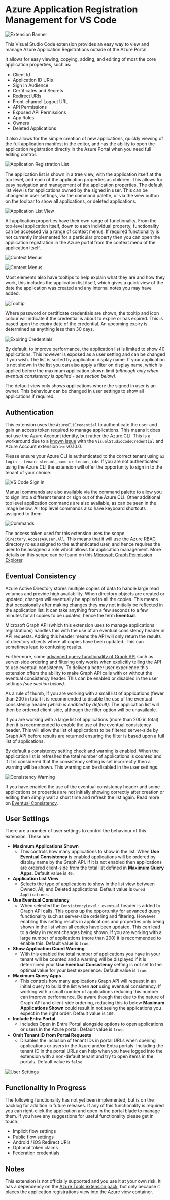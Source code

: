 # Azure Application Registration Management for VS Code

![Extension Banner](resources/images/readme_banner.png)

This Visual Studio Code extension provides an easy way to view and manage Azure Application Registrations outside of the Azure Portal.

It allows for easy viewing, copying, adding, and editing of most the core application properties, such as:

* Client Id
* Application ID URIs
* Sign In Audience
* Certificates and Secrets
* Redirect URIs
* Front-channel Logout URL
* API Permissions
* Exposed API Permissions
* App Roles
* Owners
* Deleted Applications

It also allows for the simple creation of new applications, quickly viewing of the full application manifest in the editor, and has the ability to open the application registration directly in the Azure Portal when you need full editing control.

![Application Registration List](resources/images/applications.png)

The application list is shown in a tree view, with the application itself at the top level, and each of the application properties as children. This allows for easy navigation and management of the application properties. The default list view is for applications owned by the signed in user. This can be changed in user settings, via the command palette, or via the view button on the toolbar to show all applications, or deleted applications.

![Application List View](resources/images/application_view.png)

All application properties have their own range of functionality. From the top-level application itself, down to each individual property, functionality can be accessed via a range of context menus. If required functionality is not currently implemented for a particular property then you can open the application registration in the Azure portal from the context menu of the application itself.

![Context Menus](resources/images/context_001.png)

![Context Menus](resources/images/context_002.png)

Most elements also have tooltips to help explain what they are and how they work, this includes the application list itself, which gives a quick view of the date the application was created and any internal notes you may have added.

![Tooltip](resources/images/tooltip.png)

Where password or certificate credentials are shown, the tooltip and icon colour will indicate if the credential is about to expire or has expired. This is based upon the expiry date of the credential. An upcoming expiry is determined as anything less than 30 days.

![Expiring Credentials](resources/images/credentials.png)

By default, to improve performance, the application list is limited to show 40 applications. This however is exposed as a user setting and can be changed if you wish. The list is sorted by application display name. If your application is not shown in the list you can also apply a filter on display name, which is applied before the maximum application shown limit _(although only when eventual consistency is applied - see section below)_.

The default view only shows applications where the signed in user is an owner. This behaviour can be changed in user settings to show all applications if required.

## Authentication
This extension uses the `AzureCliCredential` to authenticate the user and gain an access token required to manage applications. This means it does not use the Azure Account identity, but rather the Azure CLI. This is a workaround due to a [known issue](https://learn.microsoft.com/en-us/javascript/api/overview/azure/identity-readme?view=azure-node-latest#note-about-visualstudiocodecredential) with the `VisualStudioCodeCredential` and Azure Account extension >= v0.10.0.

Please ensure your Azure CLI is authenticated to the correct tenant using `az login --tenant <tenant_name or tenant_id>`. If you are not authenticated using the Azure CLI the extension will offer the opportunity to sign in to the tenant of your choice.

![VS Code Sign In](resources/images/sign_in.png)

Manual commands are also available via the command palette to allow you to sign into a different tenant or sign out of the Azure CLI. Other additional top level application commands are also available, as can be seen in the image below. All top level commands also have keyboard shortcuts assigned to them.

![Commands](resources/images/commands.png)

The access token used for this extension uses the scope `Directory.AccessAsUser.All`. This means that it will use the Azure RBAC directory roles assigned to the authenticated user, and hence requires the user to be assigned a role which allows for application management. More details on this scope can be found on this [Microsoft Graph Permission Explorer](https://graphpermissions.merill.net/permission/Directory.AccessAsUser.All).

## Eventual Consistency
Azure Active Directory stores multiple copies of data to handle large read volumes and provide high availability. When directory objects are created or updated, changes will eventually be applied to all the copies. This means that occasionally after making changes they may not initially be reflected in the application list. It can take anything from a few seconds to a few minutes for all copies to be updated, hence the term **Eventual**.

Microsoft Graph API (which this extension uses to manage applications registrations) handles this with the use of an eventual consistency header in API requests. Adding this header means the API will only return the results of directory objects where all copies have been updated. This can sometimes lead to confusing results.

Furthermore, some [advanced query functionality of Graph API](https://learn.microsoft.com/en-us/graph/aad-advanced-queries?tabs=javascript) such as server-side ordering and filtering only works when explicitly telling the API to use eventual consistency. To deliver a better user experience this extension offers the ability to make Graph API calls with or without the eventual consistency header. This can be enabled or disabled in the user settings _(see section below)_.

As a rule of thumb, if you are working with a small list of applications (fewer than 200 in total) it is recommended to disable the use of the eventual consistency header _(which is enabled by default)_. The application list will then be ordered client-side, although the filter option will be unavailable.

If you are working with a large list of applications (more than 200 in total) then it is recommended to enable the use of the eventual consistency header. This will allow the list of applications to be filtered server-side by Graph API before results are returned ensuring the filter is based upon a full list of applications.

By default a consistency setting check and warning is enabled. When the application list is refreshed the total number of applications is counted and if it is considered that the consistency setting is set incorrectly then a warning will be shown. This warning can be disabled in the user settings.

![Consistency Warning](resources/images/consistency_warning.png)

If you have enabled the use of the eventual consistency header and some applications or properties are not initially showing correctly after creation or editing then simply wait a short time and refresh the list again. Read more on [Eventual Consistency](https://blogs.aaddevsup.xyz/2021/08/why-do-i-sometimes-get-a-404-when-trying-to-update-an-azure-directory-object-after-i-just-created-it/).

## User Settings

There are a number of user settings to control the behaviour of this extension. These are:

* **Maximum Applications Shown**
    * This controls how many applications to show in the list. When **Use Eventual Consistency** is enabled applications will be ordered by display name by the Graph API. If it is not enabled then applications are ordered client-side from the total list defined in **Maximum Query Apps**. Default value is `40`.
* **Application List View**
    * Selects the type of applications to show in the list view between Owned, All, and Deleted applications. Default value is `Owned Applications`.
* **Use Eventual Consistency**
    * When selected the `ConsistencyLevel: eventual` header is added to Graph API calls. This opens up the opportunity for advanced query functionality such as server-side ordering and filtering. However enabling this setting results in applications and properties only being shown in the list when all copies have been updated. This can lead to a delay in recent changes being shown. If you are working with a large number of applications (more than 200) it is recommended to enable this. Default value is `true`.
* **Show Application Count Warning**
    * With this enabled the total number of applications you have in your tenant will be counted and a warning will be displayed if it is determined your **Use Eventual Consistency** setting is not set to the optimal value for your best experience. Default value is `true`.
* **Maximum Query Apps**
    * This controls how many applications Graph API will request in an initial query to build the list when **_not_** using eventual consistency. If working with a small number of applications reducing this number can improve performance. Be aware though that due to the nature of Graph API and client-side ordering, reducing this to below **Maximum Applications Shown** could result in not seeing the applications you expect in the right order. Default value is `100`.
* **Include Entra Portal**
    * Includes Open in Entra Portal alongside options to open applications or users in the Azure portal. Default value is `true`.
* **Omit Tenant ID from Portal Requests**
    * Disables the inclusion of tenant IDs in portal URLs when opening applications or users in the Azure and/or Entra portals. Including the tenant ID in the portal URLs can help when you have logged into the extension with a non-default tenant and try to open items in the portals. Default value is `false`.

![User Settings](resources/images/settings.png)

## Functionality In Progress
The following functionality has not yet been implemented, but is on the backlog for addition in future releases. If any of this functionality is required you can right-click the application and open in the portal blade to manage them. If you have any suggestions for useful functionality please get in touch.

* Implicit flow settings
* Public flow settings
* Android / iOS Redirect URIs
* Optional token claims
* Federation credentials

## Notes
This extension is not officially supported and you use it at your own risk. It has a dependency on the [Azure Tools extension pack](https://marketplace.visualstudio.com/items?itemName=ms-vscode.vscode-node-azure-pack), but only because it places the application registrations view into the Azure view container.
